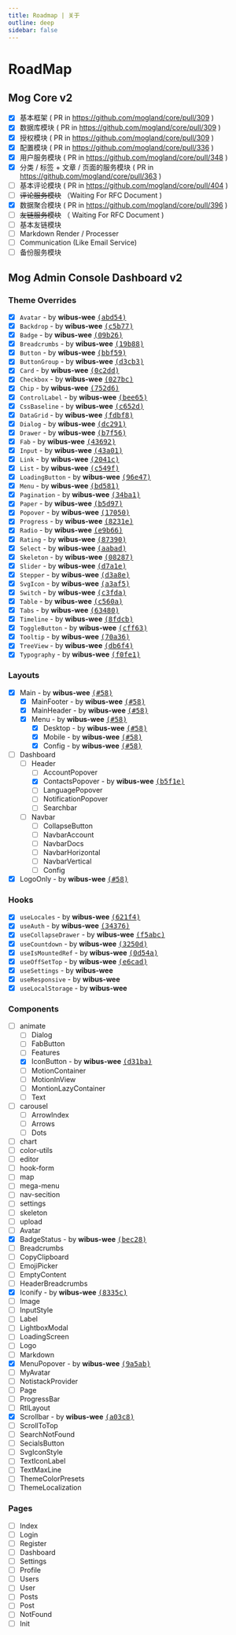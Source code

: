```yaml
---
title: Roadmap | 关于
outline: deep
sidebar: false
---
```


# RoadMap

## Mog Core v2

- [X] 基本框架 ( PR in https://github.com/mogland/core/pull/309 )
- [X] 数据库模块 ( PR in https://github.com/mogland/core/pull/309 ) <Badge text="Library" color="green" /> 
- [X] 授权模块 ( PR in https://github.com/mogland/core/pull/309 ) <Badge text="Library" color="green" /> 
- [X] 配置模块 ( PR in https://github.com/mogland/core/pull/336 ) <Badge text="Library" color="green" /> 
- [X] 用户服务模块 ( PR in https://github.com/mogland/core/pull/348 ) <Badge text="Core & Service" color="blue" /> 
- [x] 分类 / 标签 + 文章 / 页面的服务模块 ( PR in https://github.com/mogland/core/pull/363 )  <Badge text="Core & Service" color="blue" />  
- [ ] 基本评论模块 ( PR in https://github.com/mogland/core/pull/404 ) <Badge text="Core" color="red" />
- [ ] ~~评论服务模块~~ <Badge text="Core & Service & Gateway" color="gray" /> （Waiting For RFC Document )
- [x] 数据聚合模块 ( PR in https://github.com/mogland/core/pull/396 ) <Badge text="Core" color="red" />
- [ ] ~~友链服务模块~~ <Badge text="Core & Service & Gateway" color="gray" />（ Waiting For RFC Document )
- [ ] 基本友链模块 <Badge text="Core" color="red" />
- [ ] Markdown Render / Processer <Badge text="Core & Service & Gateway" color="gray" /> 
- [ ] Communication (Like Email Service) <Badge text="Core & Service" color="blue" /> 
- [ ] 备份服务模块 <Badge text="Core & Service" color="blue" /> 

## Mog Admin Console Dashboard v2

### Theme Overrides
- [X] `Avatar` - by **wibus-wee** [<samp>(abd54)</samp>](https://github.com/mogland/console/commit/abd547b)
- [X] `Backdrop` - by **wibus-wee** [<samp>(c5b77)</samp>](https://github.com/mogland/console/commit/c5b77dd)
- [X] `Badge` - by **wibus-wee** [<samp>(09b26)</samp>](https://github.com/mogland/console/commit/09b26eb)
- [X] `Breadcrumbs` - by **wibus-wee** [<samp>(19b88)</samp>](https://github.com/mogland/console/commit/19b881d)
- [X] `Button` - by **wibus-wee** [<samp>(bbf59)</samp>](https://github.com/mogland/console/commit/bbf5910)
- [X] `ButtonGroup` - by **wibus-wee** [<samp>(d3cb3)</samp>](https://github.com/mogland/console/commit/d3cb3b0)
- [X] `Card` - by **wibus-wee** [<samp>(0c2dd)</samp>](https://github.com/mogland/console/commit/0c2dd7f)
- [X] `Checkbox` - by **wibus-wee** [<samp>(027bc)</samp>](https://github.com/mogland/console/commit/027bc89)
- [X] `Chip` - by **wibus-wee** [<samp>(752d6)</samp>](https://github.com/mogland/console/commit/752d6b2)
- [X] `ControlLabel` - by **wibus-wee** [<samp>(bee65)</samp>](https://github.com/mogland/console/commit/bee65ed)
- [X] `CssBaseline` - by **wibus-wee** [<samp>(c652d)</samp>](https://github.com/mogland/console/commit/c652d69)
- [X] `DataGrid` - by **wibus-wee** [<samp>(fdbf8)</samp>](https://github.com/mogland/console/commit/fdbf890)
- [X] `Dialog` - by **wibus-wee** [<samp>(dc291)</samp>](https://github.com/mogland/console/commit/dc2911c)
- [X] `Drawer` - by **wibus-wee** [<samp>(b7f56)</samp>](https://github.com/mogland/console/commit/b7f5663)
- [X] `Fab` - by **wibus-wee** [<samp>(43692)</samp>](https://github.com/mogland/console/commit/43692a7)
- [X] `Input` - by **wibus-wee** [<samp>(43a01)</samp>](https://github.com/mogland/console/commit/43a0198)
- [X] `Link` - by **wibus-wee** [<samp>(2041c)</samp>](https://github.com/mogland/console/commit/2041cb5)
- [X] `List` - by **wibus-wee** [<samp>(c549f)</samp>](https://github.com/mogland/console/commit/c549fe6)
- [X] `LoadingButton` - by **wibus-wee** [<samp>(96e47)</samp>](https://github.com/mogland/console/commit/96e473c)
- [X] `Menu` - by **wibus-wee** [<samp>(bd581)</samp>](https://github.com/mogland/console/commit/bd5810a)
- [X] `Pagination` - by **wibus-wee** [<samp>(34ba1)</samp>](https://github.com/mogland/console/commit/34ba1af)
- [X] `Paper` - by **wibus-wee** [<samp>(b5d97)</samp>](https://github.com/mogland/console/commit/b5d9714)
- [X] `Popover` - by **wibus-wee** [<samp>(17050)</samp>](https://github.com/mogland/console/commit/170504e)
- [X] `Progress` - by **wibus-wee** [<samp>(8231e)</samp>](https://github.com/mogland/console/commit/8231e03)
- [X] `Radio` - by **wibus-wee** [<samp>(e9b66)</samp>](https://github.com/mogland/console/commit/e9b6699)
- [X] `Rating` - by **wibus-wee** [<samp>(87390)</samp>](https://github.com/mogland/console/commit/87390bc)
- [X] `Select` - by **wibus-wee** [<samp>(aabad)</samp>](https://github.com/mogland/console/commit/aabadcb)
- [X] `Skeleton` - by **wibus-wee** [<samp>(08287)</samp>](https://github.com/mogland/console/commit/082871b)
- [X] `Slider` - by **wibus-wee** [<samp>(d7a1e)</samp>](https://github.com/mogland/console/commit/d7a1e75)
- [X] `Stepper` - by **wibus-wee** [<samp>(d3a8e)</samp>](https://github.com/mogland/console/commit/d3a8e69)
- [X] `SvgIcon` - by **wibus-wee** [<samp>(a3af5)</samp>](https://github.com/mogland/console/commit/a3af520)
- [X] `Switch` - by **wibus-wee** [<samp>(c3fda)</samp>](https://github.com/mogland/console/commit/c3fdada)
- [X] `Table` - by **wibus-wee** [<samp>(c560a)</samp>](https://github.com/mogland/console/commit/c560acc)
- [X] `Tabs` - by **wibus-wee** [<samp>(63480)</samp>](https://github.com/mogland/console/commit/6348064)
- [X] `Timeline` - by **wibus-wee** [<samp>(8fdcb)</samp>](https://github.com/mogland/console/commit/8fdcba3)
- [X] `ToggleButton` - by **wibus-wee** [<samp>(cff63)</samp>](https://github.com/mogland/console/commit/cff635f)
- [X] `Tooltip` - by **wibus-wee** [<samp>(70a36)</samp>](https://github.com/mogland/console/commit/70a36d3)
- [X] `TreeView` - by **wibus-wee** [<samp>(db6f4)</samp>](https://github.com/mogland/console/commit/db6f4e2)
- [X] `Typography` - by **wibus-wee** [<samp>(f0fe1)</samp>](https://github.com/mogland/console/commit/f0fe1c7)

### Layouts

- [x] Main - by **wibus-wee** [<samp>(#58)</samp>](https://github.com/mogland/console/pull/58)
  - [x] MainFooter - by **wibus-wee** [<samp>(#58)</samp>](https://github.com/mogland/console/pull/58)
  - [x] MainHeader - by **wibus-wee** [<samp>(#58)</samp>](https://github.com/mogland/console/pull/58)
  - [x] Menu - by **wibus-wee** [<samp>(#58)</samp>](https://github.com/mogland/console/pull/58)
    - [x] Desktop - by **wibus-wee** [<samp>(#58)</samp>](https://github.com/mogland/console/pull/58)
    - [x] Mobile - by **wibus-wee** [<samp>(#58)</samp>](https://github.com/mogland/console/pull/58)
    - [x] Config - by **wibus-wee** [<samp>(#58)</samp>](https://github.com/mogland/console/pull/58)
- [ ] Dashboard
  - [ ] Header
    - [ ] AccountPopover
    - [x] ContactsPopover - by **wibus-wee** [<samp>(b5f1e)</samp>](https://github.com/mogland/console/commit/b5f1e28)
    - [ ] LanguagePopover
    - [ ] NotificationPopover
    - [ ] Searchbar
  - [ ] Navbar
    - [ ] CollapseButton
    - [ ] NavbarAccount
    - [ ] NavbarDocs
    - [ ] NavbarHorizontal
    - [ ] NavbarVertical
    - [ ] Config
- [x] LogoOnly - by **wibus-wee** [<samp>(#58)</samp>](https://github.com/mogland/console/pull/58)

### Hooks

- [X] `useLocales` - by **wibus-wee** [<samp>(621f4)</samp>](https://github.com/mogland/console/commit/621f4f9)
- [X] `useAuth` - by **wibus-wee** [<samp>(34376)</samp>](https://github.com/mogland/console/commit/3437676)
- [X] `useCollapseDrawer` - by **wibus-wee** [<samp>(f5abc)</samp>](https://github.com/mogland/console/commit/f5abccd)
- [X] `useCountdown` - by **wibus-wee** [<samp>(3250d)</samp>](https://github.com/mogland/console/commit/3250da5)
- [X] `useIsMountedRef` - by **wibus-wee** [<samp>(0d54a)</samp>](https://github.com/mogland/console/commit/0d54ab5)
- [X] `useOffSetTop` - by **wibus-wee** [<samp>(e6cad)</samp>](https://github.com/mogland/console/commit/e6cadde)
- [X] `useSettings` - by **wibus-wee**
- [X] `useResponsive` - by **wibus-wee**
- [X] `useLocalStorage` - by **wibus-wee**

### Components

- [ ] animate
  - [ ] Dialog
  - [ ] FabButton
  - [ ] Features
  - [x] IconButton - by **wibus-wee** [<samp>(d31ba)</samp>](https://github.com/mogland/console/commit/d31baf8)
  - [ ] MotionContainer
  - [ ] MotionInView
  - [ ] MontionLazyContainer
  - [ ] Text
- [ ] carousel
  - [ ] ArrowIndex
  - [ ] Arrows
  - [ ] Dots
- [ ] chart
- [ ] color-utils
- [ ] editor
- [ ] hook-form
- [ ] map
- [ ] mega-menu
- [ ] nav-secition
- [ ] settings
- [ ] skeleton
- [ ] upload
- [ ] Avatar
- [x] BadgeStatus - by **wibus-wee** [<samp>(bec28)</samp>](https://github.com/mogland/console/commit/bec2897)
- [ ] Breadcrumbs
- [ ] CopyClipboard
- [ ] EmojiPicker
- [ ] EmptyContent
- [ ] HeaderBreadcrumbs
- [x] Iconify - by **wibus-wee** [<samp>(8335c)</samp>](https://github.com/mogland/console/commit/8335c5a)
- [ ] Image
- [ ] InputStyle
- [ ] Label
- [ ] LightboxModal
- [ ] LoadingScreen
- [ ] Logo
- [ ] Markdown
- [x] MenuPopover - by **wibus-wee** [<samp>(9a5ab)</samp>](https://github.com/mogland/console/commit/9a5ab87)
- [ ] MyAvatar
- [ ] NotistackProvider
- [ ] Page
- [ ] ProgressBar
- [ ] RtlLayout
- [x] Scrollbar - by **wibus-wee** [<samp>(a03c8)</samp>](https://github.com/mogland/console/commit/a03c88e)
- [ ] ScrollToTop
- [ ] SearchNotFound
- [ ] SecialsButton
- [ ] SvgIconStyle
- [ ] TextIconLabel
- [ ] TextMaxLine
- [ ] ThemeColorPresets
- [ ] ThemeLocalization

### Pages

- [ ] Index
- [ ] Login
- [ ] Register
- [ ] Dashboard
- [ ] Settings
- [ ] Profile
- [ ] Users
- [ ] User
- [ ] Posts
- [ ] Post
- [ ] NotFound
- [ ] Init
